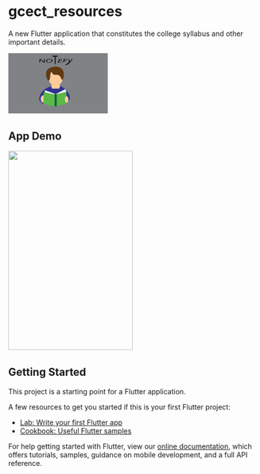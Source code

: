# gcect_resources
<p>A new Flutter application that constitutes the college syllabus and other important details.</p>
<img src="assets/images/notefy.svg" width="200">

## App Demo
<img src="assets/appMockups/app.gif" height="400" width="250">

## Getting Started
This project is a starting point for a Flutter application.

A few resources to get you started if this is your first Flutter project:

- [Lab: Write your first Flutter app](https://flutter.dev/docs/get-started/codelab)
- [Cookbook: Useful Flutter samples](https://flutter.dev/docs/cookbook)

For help getting started with Flutter, view our
[online documentation](https://flutter.dev/docs), which offers tutorials,
samples, guidance on mobile development, and a full API reference.
